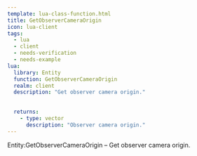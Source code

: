 ```yaml
---
template: lua-class-function.html
title: GetObserverCameraOrigin
icon: lua-client
tags:
  - lua
  - client
  - needs-verification
  - needs-example
lua:
  library: Entity
  function: GetObserverCameraOrigin
  realm: client
  description: "Get observer camera origin."
  
  
  returns:
    - type: vector
      description: "Observer camera origin."
---
```


<div class="lua__search__keywords">
Entity:GetObserverCameraOrigin &#x2013; Get observer camera origin.
</div>
